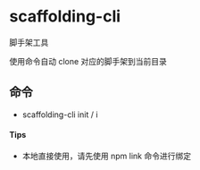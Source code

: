 # scaffolding-cli
脚手架工具

使用命令自动 clone 对应的脚手架到当前目录


## 命令

- scaffolding-cli init / i


#### Tips
- 本地直接使用，请先使用 npm link 命令进行绑定
